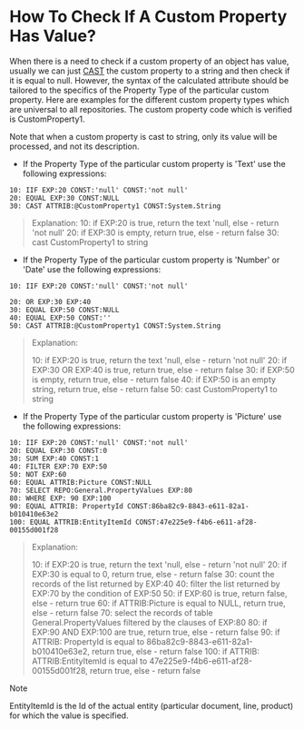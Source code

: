 # How To Check If A Custom Property Has Value?

When there is a need to check if a custom property of an object has value, usually we can just [CAST](https://enterpriseone.atlassian.net/wiki/spaces/techdoc/pages/40145742/CAST) the custom property to a string and then check if it is equal to null. However, the syntax of the calculated attribute should be tailored to the  specifics of the Property Type of the particular custom property. Here are examples for the different custom property types which are  universal to all repositories. The custom property code which is  verified is CustomProperty1.



Note that when a custom property is cast to string, only its value will be processed, and not its description.



- If the Property Type of the particular custom property is 'Text' use the following expressions:

```
10: IIF EXP:20 CONST:'null' CONST:'not null'
20: EQUAL EXP:30 CONST:NULL
30: CAST ATTRIB:@CustomProperty1 CONST:System.String
```



> Explanation:
> 10: if EXP:20 is true, return the text 'null, else - return 'not null' 
> 20: if EXP:30 is empty, return true, else - return false 
> 30: cast CustomProperty1 to string



- If the Property Type of the particular custom property is 'Number' or 'Date' use the following expressions:

```
10: IIF EXP:20 CONST:'null' CONST:'not null'

20: OR EXP:30 EXP:40
30: EQUAL EXP:50 CONST:NULL
40: EQUAL EXP:50 CONST:''
50: CAST ATTRIB:@CustomProperty1 CONST:System.String
```



> Explanation:
>
> 10: if EXP:20 is true, return the text 'null, else - return 'not null'
> 20: if EXP:30 OR EXP:40 is true, return true, else - return false
> 30: if EXP:50 is empty, return true, else - return false
> 40: if EXP:50 is an empty string, return true, else - return false
> 50: cast CustomProperty1 to string



- If the Property Type of the particular custom property is 'Picture' use the following expressions:

```
10: IIF EXP:20 CONST:'null' CONST:'not null'
20: EQUAL EXP:30 CONST:0
30: SUM EXP:40 CONST:1
40: FILTER EXP:70 EXP:50
50: NOT EXP:60            
60: EQUAL ATTRIB:Picture CONST:NULL
70: SELECT REPO:General.PropertyValues EXP:80
80: WHERE EXP: 90 EXP:100
90: EQUAL ATTRIB: PropertyId CONST:86ba82c9-8843-e611-82a1-b010410e63e2
100: EQUAL ATTRIB:EntityItemId CONST:47e225e9-f4b6-e611-af28-00155d001f28
```



> Explanation:
>
> 10: if EXP:20 is true, return the text 'null, else - return 'not null'
> 20: if EXP:30 is equal to 0, return true, else - return false
> 30: count the records of the list returned by EXP:40
> 40: filter the list returned by EXP:70 by the condition of EXP:50
> 50: if EXP:60 is true, return false, else - return true
> 60: if ATTRIB:Picture is equal to NULL, return true, else - return false
> 70: select the records of table General.PropertyValues filtered by the clauses of EXP:80
> 80: if EXP:90 AND EXP:100 are true, return true, else - return false
> 90: if ATTRIB: PropertyId is equal to 86ba82c9-8843-e611-82a1-b010410e63e2, return true, else - return false
> 100: if ATTRIB: ATTRIB:EntityItemId is equal to 47e225e9-f4b6-e611-af28-00155d001f28, return true, else - return false

> [!NOTE] 
> EntityItemId is the Id of the actual entity (particular document, line, product) for which the value is specified.
